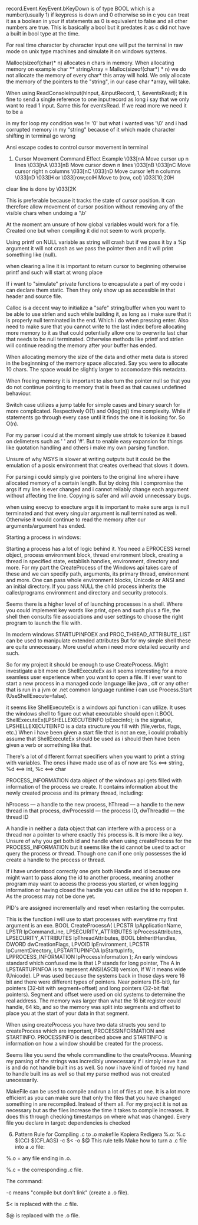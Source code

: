 record.Event.KeyEvent.bKeyDown is of type BOOL which is a number(usually 1) if keypress is down and 0 otherwise so in c you can treat it as a boolean in your if statements
as 0 is equivalent to false and all other numbers are true. This is basically a bool but it predates it as c did not have a built in bool type at the time.

For real time character by character input one will put the terminal in raw mode on unix type machines and simulate it on windows systems. 

Malloc(sizeof(char)* n) allocates n chars in memory.
When allocating memory on example char ** stringArray = Malloc(sizeof(char*) * n) we do not allocate the memory of every char* this array will hold. We only allocate the memory of
the pointers to the "string", in our case char *array, will take.

When using ReadConsoleInput(hInput, &inputRecord, 1, &eventsRead);
it is fine to send a single reference to one inputrecord as long i say that we only want to read 1 input.
Same this for eventsRead. If we read more we need it to be a

in my for loop my condition was != '0' but what i wanted was '\0' and i had corrupted memory in my "string" because of it which made character shifting in terminal go wrong

Ansi escape codes to control cursor movement in terminal
1. Cursor Movement
Command	Effect	Example
\033[nA	    Move cursor up n lines	        \033[nA
\033[nB	    Move cursor down n lines	    \033[nB
\033[nC	    Move cursor right n columns	    \033[nC
\033[nD 	Move cursor left n columns  	\033[nD
\033[H or \033[row;colH	    Move to (row, col)	    \033[10;20H

clear line is done by \033[2K

This is preferable because it tracks the state of cursor position. It can therefore allow movement of cursor position without removing any of the visible chars when undoing a '\b'

At the moment am unsure of how global variables would work for a file. Created one but when compiling it did not seem to work properly. 

Using printf on NULL variable as string will crash but if we pass it by a %p argument it will not crash as we pass the pointer then and it will print something like (null).

when clearing a line it is important to return cursor to beginning otherwise printf and such will start at wrong place

If i want to "simulate" private functions to encapsulate a part of my code i can declare them static. Then they only show up as accessible in that header and source file.

Calloc is a decent way to initialize a "safe" string/buffer when you want to be able to use strlen and such while building it, as long as i make sure that it is properly null terminated in the end. Which i do when pressing enter. Also need to make sure that you cannot write to the last index before allocating more memory to it as that could potentially allow one to overwrite last char that needs to be null terminated. Otherwise methods like printf and strlen will continue reading the memory after your buffer has ended.

When allocating memory the size of the data and other meta data is stored in the beginnning of the memory space allocated. Say you were to allocate 10 chars. The space would be slightly larger to accomodate this metadata.

When freeing memory it is important to also turn the pointer null so that you do not continue pointing to memory that is freed as that causes undefined behaviour.

Switch case utilizes a jump table for simple cases and binary search for more complicated. Respectively O(1) and O(log(n)) time complexity. While if statements go through every case until it finds the one it is looking for. So O(n). 

For my parser i could at the moment simply use strtok to tokenize it based on delimeters such as ' ' and '#'. But to enable easy expansion for things like quotation handling and others i make my own parsing function.

Unsure of why MSYS is slower at writing outputs but it could be the emulation of a posix environment that creates overhead that slows it down.

For parsing i could simply give pointers to the original line where i have allocated memory of a certain length. But by doing this i compromise the args if my line is ever changed and i cannot reliably change each argument without affecting the line. Copying is safer and will avoid unnecessary bugs.

when using execvp to execture args it is important to make sure args is null terminated and that every singular argument is null terminated as well. Otherwise it would continue to read the memory after our arguments/argument has ended.


Starting a process in windows: 

Starting a process has a lot of logic behind it. You need a EPROCESS kernel object, process environment block, thread environment block, creating a thread in specified state, establish handles, environment, directory and more. For my part the CreateProcess of the Windows api takes care of these and we can specify path, arguments, its primary thread, environment and more.
One can pass whole environment blocks, Unicode or ANSI and an initial directory. If you pass NULL the child process inherits the caller/programs environment and directory and security protocols.

Seems there is a higher level of of launching processes in a shell. Where you could implement key words like print, open and such plus a file, the shell then consults file associations and user settings to choose the right program to launch the file with.

In modern windows STARTUPINFOEX and PROC_THREAD_ATTRIBUTE_LIST can be used to manipulate extended attributes But for my simple shell these are quite unnecessary. More useful when i need more detailed security and such.

So for my project it should be enough to use CreateProcess. Might investigate a bit more on ShellExecuteEx as it seems interesting for a more seamless user experience when you want to open a file. If i ever want to start a new process in a managed code language like java , c# or any other that is run in a jvm or .net common language runtime i can use Process.Start (UseShellExecute=false).

it seems like ShellExecuteEx is a windows api function i can utilize. It uses the windows shell to figure out what executable should open it.BOOL ShellExecuteEx(LPSHELLEXECUTEINFO lpExecInfo); is the signatue, LPSHELLEXECUTEINFO is a data structure you fill with (file,verbs, flags, etc.)
When i have been given a start file that is not an exe, i could probably assume that ShellExecuteEx should be used as i should then have been given a verb or something like that.

There's a lot of different format specifiers when you want to print a string with variables. The ones i have made use of as of now are %s <==> string, %d <==> int, %c <==> char

PROCESS_INFORMATION data object of the windows api gets filled with information of the process we create. It contains information about the newly created process and its primary thread, including:

hProcess — a handle to the new process, hThread — a handle to the new thread in that process, dwProcessId — the process ID, dwThreadId — the thread ID

A handle in neither a data object that can interfere with a process or a thread nor a pointer to where exactly this process is. It is more like a key. Unsure of why you get both id and handle when using createProcess for the PROCESS_INFORMATION but it seems like the id cannot be used to act or query the process or thread. Though one can if one only possesses the id create a handle to the process or thread. 

If i have understood correctly one gets both Handle and id because one might want to pass along the id to another process, meaning another program may want to access the process you started, or when logging information or having closed the handle you can utilize the id to repopen it. As the process may not be done yet.

PID's are assigned incrementally and reset when restarting the computer.

This is the function i will use to start processes with everytime my first argument is an exe.
BOOL CreateProcessA(
  LPCSTR                lpApplicationName,
  LPSTR                 lpCommandLine,
  LPSECURITY_ATTRIBUTES lpProcessAttributes,
  LPSECURITY_ATTRIBUTES lpThreadAttributes,
  BOOL                  bInheritHandles,
  DWORD                 dwCreationFlags,
  LPVOID                lpEnvironment,
  LPCSTR                lpCurrentDirectory,
  LPSTARTUPINFOA        lpStartupInfo,
  LPPROCESS_INFORMATION lpProcessInformation
);
An early windows standard which confused me is that LP stands for long pointer, The A in LPSTARTUPINFOA is to represent ANSI(ASCII) version, If W it means wide (Unicode). LP was used because the systems back in those days were 16 bit and there were different types of pointers. Near pointers (16-bit), far pointers (32-bit with segment+offset) and long pointers (32-bit flat pointers). Segment and offset were used on old systems to determine the real address. The memory was larger than what the 16 bit register could handle, 64 kb, and so the memory was split into segments and offset to place you at the start of your data in that segment.

When using createProcess you have two data structs you send to createProcess which are important, PROCESSINFORMATION and STARTINFO. PROCESSINFO is described above and STARTINFO is information on how a window should be created for the process.

Seems like you send the whole commandline to the createProcess. Meaning my parsing of the strings was incredibly unnecessary if i simply leave it as is and do not handle built ins as well. So now i have kind of forced my hand to handle built ins as well so that my parse method was not created unecessarily.


MakeFile can be used to compile and run a lot of files at one. It is a lot more efficient as you can make sure that only the files that you have changed something in are recompiled. Instead of them all. For my project it is not as necessary but as the files increase the time it takes to compile increases. It does this through checking timestamps on where what was changed. Every file you declare in target: dependencies is checked

6. Pattern Rule for Compiling .c to .o
makefile
Kopiera
Redigera
%.o: %.c
	$(CC) $(CFLAGS) -c $< -o $@
This rule tells Make how to turn a .c file into a .o file:

%.o = any file ending in .o.

%.c = the corresponding .c file.

The command:

-c means "compile but don’t link" (create a .o file).

$< is replaced with the .c file.

$@ is replaced with the .o file.